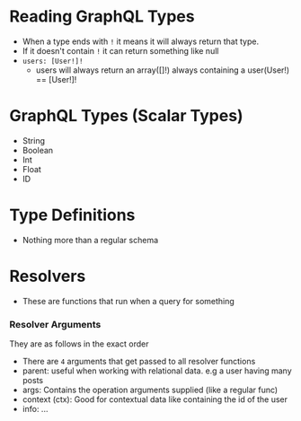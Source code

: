 # Reading GraphQL Types
- When a type ends with `!` it means it will always return that type.
- If it doesn't contain `!` it can return something like null
- `users: [User!]!`
    - users will always return an array([]!) always containing a user(User!) == [User!]!

# GraphQL Types (Scalar Types)
- String
- Boolean
- Int
- Float
- ID

# Type Definitions
- Nothing more than a regular schema

# Resolvers
- These are functions that run when a query for something

### Resolver Arguments
They are as follows in the exact order 
- There are `4` arguments that get passed to all resolver functions
- parent: useful when working with relational data. e.g a user having many posts 
- args: Contains the operation arguments supplied (like a regular func)
- context (ctx): Good for contextual data like containing the id of the user
- info: ...
